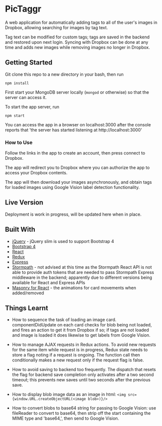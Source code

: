 # PicTaggr

A web application for automatically adding tags to all of the user's images in Dropbox, allowing searching for images by tag text. 

Tag text can be modified for custom tags; tags are saved in the backend and restored upon next login. Syncing with Dropbox can be done at any time and adds new images while removing images no longer in Dropbox.

## Getting Started

Git clone this repo to a new directory in your bash, then run

```
npm install
```

First start your MongoDB server locally (```mongod``` or otherwise) so that the server can access it.

To start the app server, run

```
npm start
```

You can access the app in a browser on localhost:3000 after the console reports that 'the server has started listening at http://localhost:3000'

### How to Use

Follow the links in the app to create an account, then press connect to Dropbox.

The app will redirect you to Dropbox where you can authorize the app to access your Dropbox contents.

The app will then download your images asynchronously, and obtain tags for loaded images using Google Vision label detection functionality.

## Live Version

Deployment is work in progress, will be updated here when in place.

## Built With

* [jQuery](http://jquery.com/) - jQuery slim is used to support Bootstrap 4
* [Bootstrap 4]()
* [React]()
* [Redux]()
* [Express]()
* [Stormpath]() - not advised at this time as the Stormpath React API is not able to provide auth tokens that are needed to pass Stormpath Express middleware in the backend; apparently due to different versions being available for React and Express APIs
* [Masonry for React]() - the animations for card movements when added/removed

## Things Learnt

* How to sequence the task of loading an image card. componentDidUpdate on each card checks for blob being not loaded, and fires an action to get it from Dropbox if so; if tags are not loaded and image is loaded it does likewise to get labels from Google Vision. 

* How to manage AJAX requests in Redux actions. To avoid new requests for the same item while request is in progress, Redux state needs to store a flag noting if a request is ongoing. The function call then conditionally makes a new request only if the request flag is false.

* How to avoid saving to backend too frequently. The dispatch that resets the flag for backend save completion only activates after a two second timeout; this prevents new saves until two seconds after the previous save.

* How to display blob image data as an image in html:
```<img src={window.URL.createObjectURL(<image blob>)}/>```

* How to convert blobs to base64 string for passing to Google Vision: use fileReader to convert to base64, then strip off the start containing the MIME type and 'base64,', then send to Google Vision.
